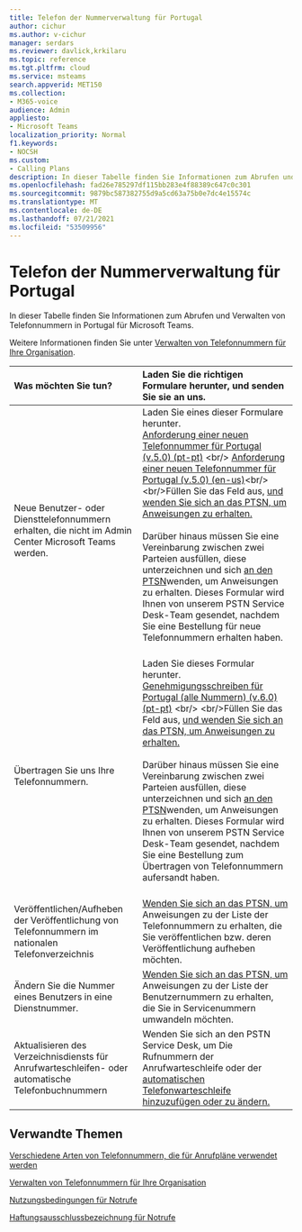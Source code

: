 ```yaml
---
title: Telefon der Nummerverwaltung für Portugal
author: cichur
ms.author: v-cichur
manager: serdars
ms.reviewer: davlick,krkilaru
ms.topic: reference
ms.tgt.pltfrm: cloud
ms.service: msteams
search.appverid: MET150
ms.collection:
- M365-voice
audience: Admin
appliesto:
- Microsoft Teams
localization_priority: Normal
f1.keywords:
- NOCSH
ms.custom:
- Calling Plans
description: In dieser Tabelle finden Sie Informationen zum Abrufen und Verwalten von Telefonnummern in Portugal für Microsoft Teams.
ms.openlocfilehash: fad26e785297df115bb283e4f88389c647c0c301
ms.sourcegitcommit: 9879bc587382755d9a5cd63a75b0e7dc4e15574c
ms.translationtype: MT
ms.contentlocale: de-DE
ms.lasthandoff: 07/21/2021
ms.locfileid: "53509956"
---
```

# <a name="phone-number-management-for-portugal"></a>Telefon der Nummerverwaltung für Portugal

In dieser Tabelle finden Sie Informationen zum Abrufen und Verwalten von Telefonnummern in Portugal für Microsoft Teams. 
  
Weitere Informationen finden Sie unter [Verwalten von Telefonnummern für Ihre Organisation](manage-phone-numbers-for-your-organization.md).
  
|**Was möchten Sie tun?**|**Laden Sie die richtigen Formulare herunter, und senden Sie sie an uns.**|
|:-----|:-----|
|Neue Benutzer- oder Diensttelefonnummern erhalten, die nicht im Admin Center Microsoft Teams werden.   <br/> |Laden Sie eines dieser Formulare herunter. <br/>  [Anforderung einer neuen Telefonnummer für Portugal (v.5.0) (pt-pt)](https://github.com/MicrosoftDocs/OfficeDocs-SkypeForBusiness/blob/live/Teams/downloads/new-number-request-forms/new-phone-number-request-for-portugal-(v.5.0)-(pt-pt).pdf?raw=true) <br/>  [Anforderung einer neuen Telefonnummer für Portugal (v.5.0) (en-us)](https://github.com/MicrosoftDocs/OfficeDocs-SkypeForBusiness/blob/live/Teams/downloads/new-number-request-forms/new-phone-number-request-for-portugal-(v.5.0)-(en-us).pdf?raw=true)<br/>  <br/>Füllen Sie das Feld aus, [und wenden Sie sich an das PTSN, um Anweisungen zu erhalten.](contact-pstn-service-desk.md)<br/><br/> Darüber hinaus müssen Sie eine Vereinbarung zwischen zwei Parteien ausfüllen, diese unterzeichnen und sich [an den PTSN](contact-pstn-service-desk.md)wenden, um Anweisungen zu erhalten. Dieses Formular wird Ihnen von unserem PSTN Service Desk-Team gesendet, nachdem Sie eine Bestellung für neue Telefonnummern erhalten haben. <br/><br/>|
|Übertragen Sie uns Ihre Telefonnummern.  <br/> | Laden Sie dieses Formular herunter. <br/>[Genehmigungsschreiben für Portugal (alle Nummern) (v.6.0) (pt-pt)](https://download.microsoft.com/download/1/b/d/1bd8641d-cfa5-4028-ba26-62e2430952fb/letter-of-authorization-(loa)-for-portugal-(all-numbers)-(v.6.0)-(pt-pt).pdf) <br/> <br/>Füllen Sie das Feld aus, [und wenden Sie sich an das PTSN, um Anweisungen zu erhalten.](contact-pstn-service-desk.md) <br/><br/> Darüber hinaus müssen Sie eine Vereinbarung zwischen zwei Parteien ausfüllen, diese unterzeichnen und sich [an den PTSN](contact-pstn-service-desk.md)wenden, um Anweisungen zu erhalten. Dieses Formular wird Ihnen von unserem PSTN Service Desk-Team gesendet, nachdem Sie eine Bestellung zum Übertragen von Telefonnummern aufersandt haben.<br/><br/>|
|Veröffentlichen/Aufheben der Veröffentlichung von Telefonnummern im nationalen Telefonverzeichnis  <br/> |[Wenden Sie sich an das PTSN, um](contact-pstn-service-desk.md) Anweisungen zu der Liste der Telefonnummern zu erhalten, die Sie veröffentlichen bzw. deren Veröffentlichung aufheben möchten.      <br/> |
|Ändern Sie die Nummer eines Benutzers in eine Dienstnummer.  <br/> |[Wenden Sie sich an das PTSN, um](contact-pstn-service-desk.md) Anweisungen zu der Liste der Benutzernummern zu erhalten, die Sie in Servicenummern umwandeln möchten. <br/> |
|Aktualisieren des Verzeichnisdiensts für Anrufwarteschleifen- oder automatische Telefonbuchnummern|Wenden Sie sich an den PSTN Service Desk, um Die Rufnummern der Anrufwarteschleife oder der [automatischen Telefonwarteschleife hinzuzufügen oder zu ändern.](contact-pstn-service-desk.md) |

## <a name="related-topics"></a>Verwandte Themen

[Verschiedene Arten von Telefonnummern, die für Anrufpläne verwendet werden](../different-kinds-of-phone-numbers-used-for-calling-plans.md)

[Verwalten von Telefonnummern für Ihre Organisation](manage-phone-numbers-for-your-organization.md)

[Nutzungsbedingungen für Notrufe](../emergency-calling-terms-and-conditions.md)
  
[Haftungsausschlussbezeichnung für Notrufe](https://download.microsoft.com/download/a/8/0/a807c43d-2177-4fe0-8732-86b3784ae6e5/emergency-calling-label-(en-us)-(v.1.0).zip) 
 